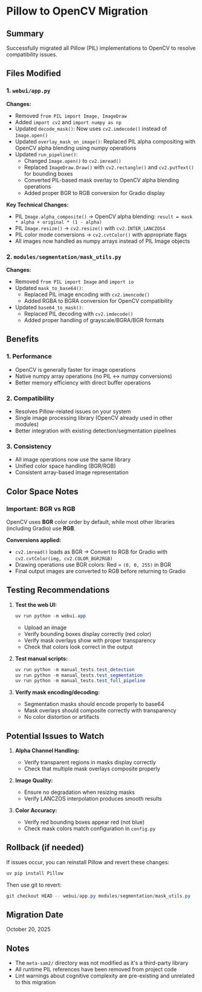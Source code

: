 # Pillow to OpenCV Migration

## Summary
Successfully migrated all Pillow (PIL) implementations to OpenCV to resolve compatibility issues.

## Files Modified

### 1. `webui/app.py`
**Changes:**
- Removed `from PIL import Image, ImageDraw`
- Added `import cv2` and `import numpy as np`
- Updated `decode_mask()`: Now uses `cv2.imdecode()` instead of `Image.open()`
- Updated `overlay_mask_on_image()`: Replaced PIL alpha compositing with OpenCV alpha blending using numpy operations
- Updated `run_pipeline()`:
  - Changed `Image.open()` to `cv2.imread()`
  - Replaced `ImageDraw.Draw()` with `cv2.rectangle()` and `cv2.putText()` for bounding boxes
  - Converted PIL-based mask overlay to OpenCV alpha blending operations
  - Added proper BGR to RGB conversion for Gradio display

**Key Technical Changes:**
- PIL `Image.alpha_composite()` → OpenCV alpha blending: `result = mask * alpha + original * (1 - alpha)`
- PIL `Image.resize()` → `cv2.resize()` with `cv2.INTER_LANCZOS4`
- PIL color mode conversions → `cv2.cvtColor()` with appropriate flags
- All images now handled as numpy arrays instead of PIL Image objects

### 2. `modules/segmentation/mask_utils.py`
**Changes:**
- Removed `from PIL import Image` and `import io`
- Updated `mask_to_base64()`:
  - Replaced PIL image encoding with `cv2.imencode()`
  - Added RGBA to BGRA conversion for OpenCV compatibility
- Updated `base64_to_mask()`:
  - Replaced PIL decoding with `cv2.imdecode()`
  - Added proper handling of grayscale/BGRA/BGR formats

## Benefits

### 1. **Performance**
- OpenCV is generally faster for image operations
- Native numpy array operations (no PIL <-> numpy conversions)
- Better memory efficiency with direct buffer operations

### 2. **Compatibility**
- Resolves Pillow-related issues on your system
- Single image processing library (OpenCV already used in other modules)
- Better integration with existing detection/segmentation pipelines

### 3. **Consistency**
- All image operations now use the same library
- Unified color space handling (BGR/RGB)
- Consistent array-based image representation

## Color Space Notes

### Important: BGR vs RGB
OpenCV uses **BGR** color order by default, while most other libraries (including Gradio) use **RGB**. 

**Conversions applied:**
- `cv2.imread()` loads as BGR → Convert to RGB for Gradio with `cv2.cvtColor(img, cv2.COLOR_BGR2RGB)`
- Drawing operations use BGR colors: Red = `(0, 0, 255)` in BGR
- Final output images are converted to RGB before returning to Gradio

## Testing Recommendations

1. **Test the web UI:**
   ```powershell
   uv run python -m webui.app
   ```
   - Upload an image
   - Verify bounding boxes display correctly (red color)
   - Verify mask overlays show with proper transparency
   - Check that colors look correct in the output

2. **Test manual scripts:**
   ```powershell
   uv run python -m manual_tests.test_detection
   uv run python -m manual_tests.test_segmentation
   uv run python -m manual_tests.test_full_pipeline
   ```

3. **Verify mask encoding/decoding:**
   - Segmentation masks should encode properly to base64
   - Mask overlays should composite correctly with transparency
   - No color distortion or artifacts

## Potential Issues to Watch

1. **Alpha Channel Handling:**
   - Verify transparent regions in masks display correctly
   - Check that multiple mask overlays composite properly

2. **Image Quality:**
   - Ensure no degradation when resizing masks
   - Verify LANCZOS interpolation produces smooth results

3. **Color Accuracy:**
   - Verify red bounding boxes appear red (not blue)
   - Check mask colors match configuration in `config.py`

## Rollback (if needed)

If issues occur, you can reinstall Pillow and revert these changes:
```powershell
uv pip install Pillow
```

Then use git to revert:
```powershell
git checkout HEAD -- webui/app.py modules/segmentation/mask_utils.py
```

## Migration Date
October 20, 2025

## Notes
- The `meta-sam2/` directory was not modified as it's a third-party library
- All runtime PIL references have been removed from project code
- Lint warnings about cognitive complexity are pre-existing and unrelated to this migration
